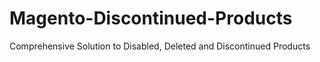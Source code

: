 # Magento-Discontinued-Products
Comprehensive Solution to Disabled, Deleted and Discontinued Products
